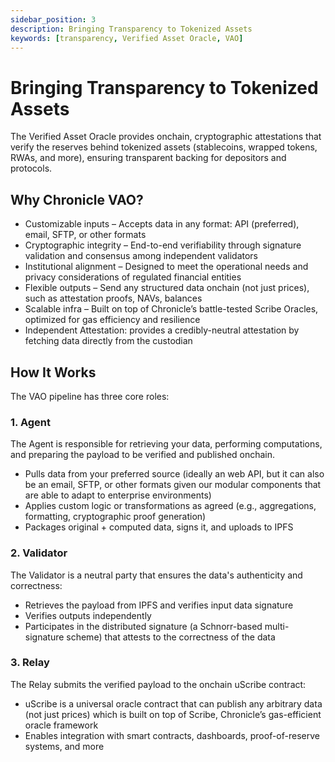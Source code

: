 ```yaml
---
sidebar_position: 3
description: Bringing Transparency to Tokenized Assets
keywords: [transparency, Verified Asset Oracle, VAO]
---
```

# Bringing Transparency to Tokenized Assets

The Verified Asset Oracle provides onchain, cryptographic attestations that verify the reserves behind tokenized assets (stablecoins, wrapped tokens, RWAs, and more), ensuring transparent backing for depositors and protocols.


## Why Chronicle VAO?
-  Customizable inputs – Accepts data in any format: API (preferred), email, SFTP, or other formats
- Cryptographic integrity – End-to-end verifiability through signature validation and consensus among independent validators
- Institutional alignment – Designed to meet the operational needs and privacy considerations of regulated financial entities
- Flexible outputs – Send any structured data onchain (not just prices), such as attestation proofs, NAVs, balances
- Scalable infra – Built on top of Chronicle’s battle-tested Scribe Oracles, optimized for gas efficiency and resilience
- Independent Attestation: provides a credibly-neutral attestation by fetching data directly from the custodian


## How It Works
The VAO pipeline has three core roles:
### 1. Agent
The Agent is responsible for retrieving your data, performing computations, and preparing the payload to be verified and published onchain.
- Pulls data from your preferred source (ideally an web API, but it can also be an email, SFTP, or other formats given our modular components that are able to adapt to enterprise environments)
- Applies custom logic or transformations as agreed (e.g., aggregations, formatting, cryptographic proof generation)
- Packages original + computed data, signs it, and uploads to IPFS


### 2. Validator
The Validator is a neutral party that ensures the data's authenticity and correctness:
- Retrieves the payload from IPFS and verifies input data signature
- Verifies outputs independently
- Participates in the distributed signature (a Schnorr-based multi-signature scheme) that attests to the correctness of the data

### 3. Relay
The Relay submits the verified payload to the onchain uScribe contract:
- uScribe is a universal oracle contract that can publish any arbitrary data (not just prices) which is built on top of Scribe, Chronicle’s gas-efficient oracle framework
- Enables integration with smart contracts, dashboards, proof-of-reserve systems, and more

